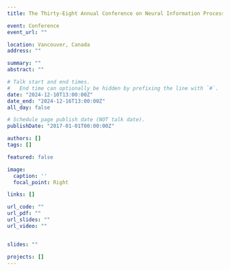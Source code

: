```yaml
---
title: The Thirty-Eight Annual Conference on Neural Information Processing Systems (NeurIPS 2024)

event: Conference
event_url: ""

location: Vancouver, Canada
address: ""

summary: "" 
abstract: ""

# Talk start and end times.
#   End time can optionally be hidden by prefixing the line with `#`.
date: "2024-12-10T13:00:00Z"
date_end: "2024-12-16T13:00:00Z"
all_day: false

# Schedule page publish date (NOT talk date).
publishDate: "2017-01-01T00:00:00Z"

authors: []
tags: []

featured: false

image:
  caption: ''
  focal_point: Right

links: []

url_code: ""
url_pdf: ""
url_slides: ""
url_video: ""


slides: ""

projects: []
---
```


